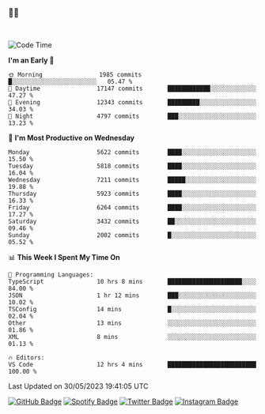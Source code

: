 ### 🤙🍺

<!-- <a href="https://github-readme-stats.vercel.app/api?username=hzak2xx&count_private=true&show_icons=true&theme=dracula">
  <img align="center" src="https://github-readme-stats.vercel.app/api?username=hzak2xx&count_private=true&show_icons=true&theme=dracula" />
</a>
</br> -->
</br>

<!--START_SECTION:waka-->
![Code Time](http://img.shields.io/badge/Code%20Time-2%2C433%20hrs%2038%20mins-blue)

**I'm an Early 🐤** 

```text
🌞 Morning                1985 commits        █░░░░░░░░░░░░░░░░░░░░░░░░   05.47 % 
🌆 Daytime                17147 commits       ████████████░░░░░░░░░░░░░   47.27 % 
🌃 Evening                12343 commits       █████████░░░░░░░░░░░░░░░░   34.03 % 
🌙 Night                  4797 commits        ███░░░░░░░░░░░░░░░░░░░░░░   13.23 % 
```
📅 **I'm Most Productive on Wednesday** 

```text
Monday                   5622 commits        ████░░░░░░░░░░░░░░░░░░░░░   15.50 % 
Tuesday                  5818 commits        ████░░░░░░░░░░░░░░░░░░░░░   16.04 % 
Wednesday                7211 commits        █████░░░░░░░░░░░░░░░░░░░░   19.88 % 
Thursday                 5923 commits        ████░░░░░░░░░░░░░░░░░░░░░   16.33 % 
Friday                   6264 commits        ████░░░░░░░░░░░░░░░░░░░░░   17.27 % 
Saturday                 3432 commits        ██░░░░░░░░░░░░░░░░░░░░░░░   09.46 % 
Sunday                   2002 commits        █░░░░░░░░░░░░░░░░░░░░░░░░   05.52 % 
```


📊 **This Week I Spent My Time On** 

```text
💬 Programming Languages: 
TypeScript               10 hrs 8 mins       █████████████████████░░░░   84.00 % 
JSON                     1 hr 12 mins        ███░░░░░░░░░░░░░░░░░░░░░░   10.02 % 
TSConfig                 14 mins             █░░░░░░░░░░░░░░░░░░░░░░░░   02.04 % 
Other                    13 mins             ░░░░░░░░░░░░░░░░░░░░░░░░░   01.86 % 
XML                      8 mins              ░░░░░░░░░░░░░░░░░░░░░░░░░   01.13 % 

🔥 Editors: 
VS Code                  12 hrs 4 mins       █████████████████████████   100.00 % 
```


 Last Updated on 30/05/2023 19:41:05 UTC
<!--END_SECTION:waka-->

[![GitHub Badge](https://img.shields.io/badge/GitHub-100000?style=for-the-badge&logo=github&logoColor=white)](https://github.com/hzak2xx)
[![Spotify Badge](https://img.shields.io/badge/Spotify-1ED760?&style=for-the-badge&logo=spotify&logoColor=white)](https://open.spotify.com/user/uf90s6sbbh75a1mt44clkhkvf)
[![Twitter Badge](https://img.shields.io/badge/Twitter-1DA1F2?style=for-the-badge&logo=twitter&logoColor=white)](https://twitter.com/hzak2xx)
[![Instagram Badge](https://img.shields.io/badge/Instagram-E4405F?style=for-the-badge&logo=instagram&logoColor=white)](https://www.instagram.com/hzak2xx/)

